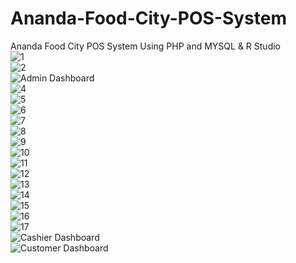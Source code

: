 # Ananda-Food-City-POS-System
Ananda Food City POS System Using PHP and MYSQL &amp; R Studio
<br>
![1](https://github.com/SE-LAPS/Ananda-Food-City-POS-System/assets/87580847/4efd7611-1ea3-4a6d-97f1-c29a1b0d498b)
<br>
![2](https://github.com/SE-LAPS/Ananda-Food-City-POS-System/assets/87580847/7956a9fe-e321-4475-af76-15f37e28a6f8)
<br>
![Admin Dashboard](https://github.com/SE-LAPS/Ananda-Food-City-POS-System/assets/87580847/75a84529-a5ae-4acd-8356-070862eebded)
<br>
![4](https://github.com/SE-LAPS/Ananda-Food-City-POS-System/assets/87580847/392e83a6-46ef-464d-ad6e-7251cc2435ec)
<br>
![5](https://github.com/SE-LAPS/Ananda-Food-City-POS-System/assets/87580847/28e64ed0-4907-41d9-b122-34166d54c848)
<br>
![6](https://github.com/SE-LAPS/Ananda-Food-City-POS-System/assets/87580847/297f3665-fa16-4379-b050-c78c7b637b2f)
<br>
![7](https://github.com/SE-LAPS/Ananda-Food-City-POS-System/assets/87580847/5c136b83-4e5d-41ad-aa0a-dc9b5930016b)
<br>
![8](https://github.com/SE-LAPS/Ananda-Food-City-POS-System/assets/87580847/0fac1b30-619a-4e89-b358-fc232081df64)
<br>
![9](https://github.com/SE-LAPS/Ananda-Food-City-POS-System/assets/87580847/bcb9431c-6d97-4639-b80a-e85b6bd8c86c)
<br>
![10](https://github.com/SE-LAPS/Ananda-Food-City-POS-System/assets/87580847/a89b879c-1c41-4ecb-86de-a26738d00552)
<br>
![11](https://github.com/SE-LAPS/Ananda-Food-City-POS-System/assets/87580847/3264a51b-e5a2-441d-ad00-50b0da80c07e)
<br>
![12](https://github.com/SE-LAPS/Ananda-Food-City-POS-System/assets/87580847/2f935f49-ac70-4551-9639-574fe81bb251)
<br>
![13](https://github.com/SE-LAPS/Ananda-Food-City-POS-System/assets/87580847/7aec0879-8b80-4ca2-8077-ada39e3fb75c)
<br>
![14](https://github.com/SE-LAPS/Ananda-Food-City-POS-System/assets/87580847/795cee6b-4042-4092-a632-3a7fb2431685)
<br>
![15](https://github.com/SE-LAPS/Ananda-Food-City-POS-System/assets/87580847/fda14347-d643-4ad1-b17d-0f499f199dab)
<br>
![16](https://github.com/SE-LAPS/Ananda-Food-City-POS-System/assets/87580847/947ddac8-6cdc-451a-81f0-10df7d2269da)
<br>
![17](https://github.com/SE-LAPS/Ananda-Food-City-POS-System/assets/87580847/2cccce05-ad65-4663-b20a-7dbf0ea2e791)
<br>
![Cashier Dashboard](https://github.com/SE-LAPS/Ananda-Food-City-POS-System/assets/87580847/63fbeaed-2267-4d0e-bd53-c117bc827e70)
<br>
![Customer Dashboard](https://github.com/SE-LAPS/Ananda-Food-City-POS-System/assets/87580847/fbf61ae1-b50e-45b0-855c-ed6b2f6280f2)

